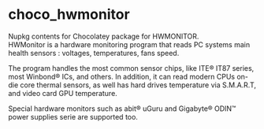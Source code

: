 # choco_hwmonitor
Nupkg contents for Chocolatey package for HWMONITOR.  
HWMonitor is a hardware monitoring program that reads PC systems main health sensors : voltages, temperatures, fans speed.

The program handles the most common sensor chips, like ITE® IT87 series, most Winbond® ICs, and others. In addition, it can read modern CPUs on-die core thermal sensors, as well has hard drives temperature via S.M.A.R.T, and video card GPU temperature.

Special hardware monitors such as abit® uGuru and Gigabyte® ODIN™ power supplies serie are supported too.